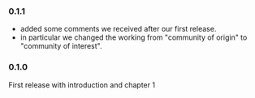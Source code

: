 ### 0.1.1

- added some comments we received after our first release.
- in particular we changed the working from "community of origin" to "community of interest".

### 0.1.0

First release with introduction and chapter 1
